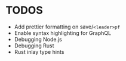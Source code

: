 # TODOS

- Add prettier formatting on save/`<leader>pf`
- Enable syntax highlighting for GraphQL
- Debugging Node.js
- Debugging Rust
- Rust inlay type hints

